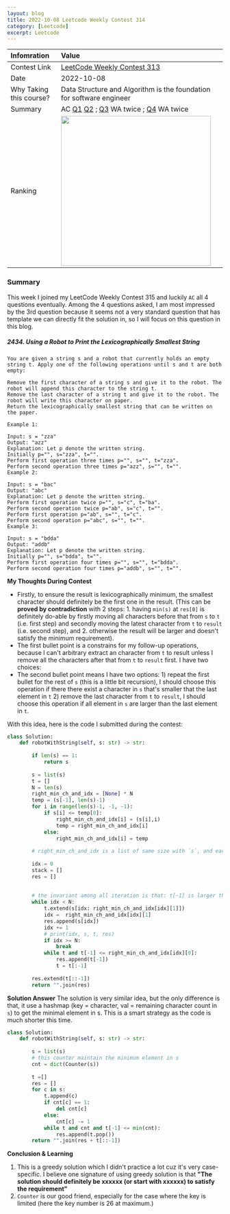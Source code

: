 ```yaml
---
layout: blog
title: 2022-10-08 Leetcode Weekly Contest 314
category: [Leetcode]
excerpt: Leetcode
---
```



| Infomration             | Value                                                                                                                                                                                                  |
|:------------------------|:-------------------------------------------------------------------------------------------------------------------------------------------------------------------------------------------------------|
| Contest Link            | [LeetCode Weekly Contest 313](https://leetcode.com/contest/weekly-contest-313/) |
| Date                    | 2022-10-08                                                                                                                                                                        | 
| Why Taking this course? | Data Structure and Algorithm is the foundation for software engineer                                                                                                                   |
| Summary                 | AC [Q1](https://leetcode.com/problems/the-employee-that-worked-on-the-longest-task/)       [Q2](https://leetcode.com/problems/find-the-original-array-of-prefix-xor/)    ;  [Q3](https://leetcode.com/problems/using-a-robot-to-print-the-lexicographically-smallest-string/)      WA twice      ; [Q4](https://leetcode.com/problems/paths-in-matrix-whose-sum-is-divisible-by-k/)       WA twice    |
| Ranking | <img src="{{site.baseurl}}/images/posts/leetcode/2022-10-08/leetcode_20221008_ranking.png" width = '350' >

### **Summary**

This week I joined my LeetCode Weekly Contest 315 and luckily `AC` all 4 questions eventually. Among the 4 questions asked, I am most impressed by the 3rd question because it seems not a very standard question that has template we can directly fit the solution in, so I will focus on this question in this blog.


##### **2434. Using a Robot to Print the Lexicographically Smallest String**
```
You are given a string s and a robot that currently holds an empty string t. Apply one of the following operations until s and t are both empty:

Remove the first character of a string s and give it to the robot. The robot will append this character to the string t.
Remove the last character of a string t and give it to the robot. The robot will write this character on paper.
Return the lexicographically smallest string that can be written on the paper.

Example 1:

Input: s = "zza"
Output: "azz"
Explanation: Let p denote the written string.
Initially p="", s="zza", t="".
Perform first operation three times p="", s="", t="zza".
Perform second operation three times p="azz", s="", t="".
Example 2:

Input: s = "bac"
Output: "abc"
Explanation: Let p denote the written string.
Perform first operation twice p="", s="c", t="ba". 
Perform second operation twice p="ab", s="c", t="". 
Perform first operation p="ab", s="", t="c". 
Perform second operation p="abc", s="", t="".
Example 3:

Input: s = "bdda"
Output: "addb"
Explanation: Let p denote the written string.
Initially p="", s="bdda", t="".
Perform first operation four times p="", s="", t="bdda".
Perform second operation four times p="addb", s="", t="".
```

**My Thoughts During Contest**
* Firstly, to ensure the result is lexicographically minimum, the smallest character should definitely be the first one in the result. (This can be **proved by contradiction** with 2 steps: 1. having `min(s)` at `res[0]` is definitely do-able by firstly moving all characters before that from `s` to `t` (i.e. first step) and secondly moving the latest character from `t` to `result` (i.e. second step), and 2. otherwise the result will be larger and doesn't satisfy the minimum requirement).
* The first bullet point is a constrains for my follow-up operations, because I can't arbitrary extract an character from `t` to result unless I remove all the characters after that from `t` to `result` first. I have two choices:
* The second bullet point means I have two options: 1) repeat the first bullet for the rest of `s` (this is a little bit recursion), I should choose this operation if there there exist a character in `s` that's smaller that the last element in `t` 2) remove the last character from `t` to `result`, I should choose this operation if all element in `s` are larger than the last element in `t`. 

With this idea, here is the code I submitted during the contest:

```python
class Solution:
    def robotWithString(self, s: str) -> str:
        
        if len(s) == 1:
            return s
        
        s = list(s)
        t = []
        N = len(s)
        right_min_ch_and_idx = [None] * N
        temp = (s[-1], len(s)-1)
        for i in range(len(s)-1, -1, -1):
            if s[i] <= temp[0]:
                right_min_ch_and_idx[i] = (s[i],i)
                temp = right_min_ch_and_idx[i]
            else:
                right_min_ch_and_idx[i] = temp
        
        # right_min_ch_and_idx is a list of same size with `s`, and each element of s is a tuple of size two, where the  first element is `min(s[idx:])` and the second elemnt is the `argmin_index(s[idx:])`. The reason why i create this list is for quickly identifying the minimum element on the right size and compare that with the current element to determine if I should continue with operation 1 or 2.
        
        idx = 0 
        stack = []
        res = []
            
        
        # the invariant among all iteration is that: t[-1] is larger than the minimum element of s[idx:], and s[right_min_ch_and_idx[idx][1]] is the minimum element within s[idx:]
        while idx < N:
            t.extend(s[idx: right_min_ch_and_idx[idx][1]])
            idx =  right_min_ch_and_idx[idx][1]
            res.append(s[idx])
            idx += 1
            # print(idx, s, t, res)
            if idx >= N:
                break
            while t and t[-1] <= right_min_ch_and_idx[idx][0]:
                res.append(t[-1])
                t = t[:-1]
        
        res.extend(t[::-1])
        return "".join(res)
```



**Solution Answer**
The solution is very similar idea, but the only difference is that, it use a hashmap (key = character, val = remaining character count in `s`) to get the minimal element in s. This is a smart strategy as the code is much shorter this time.
```python
class Solution:
    def robotWithString(self, s: str) -> str:
        
        s = list(s)
        # this counter maintain the minimum element in s
        cnt = dict(Counter(s))
        
        t =[]
        res = []
        for c in s:
            t.append(c)
            if cnt[c] == 1:
                del cnt[c]
            else:
                cnt[c] -= 1
            while t and cnt and t[-1] <= min(cnt):
                res.append(t.pop())
        return "".join(res + t[::-1])
```


**Conclusion & Learning**
1. This is a greedy solution which I didn't practice a lot cuz it's very case-specific. I believe one signature of using greedy solution is that **"The solution should definitely be xxxxxx (or start with xxxxxx) to satisfy the requirement"**
2. `Counter` is our good friend, especially for the case where the key is limited (here the key number is 26 at maximum.)
